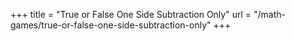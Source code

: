 +++
title = "True or False One Side Subtraction Only"
url = "/math-games/true-or-false-one-side-subtraction-only"
+++